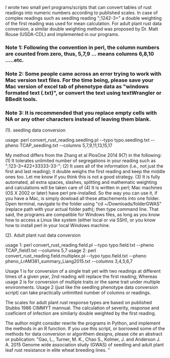 I wrote two small perl programs/scripts that can convert tables of rust readings into numeric numbers according to published scales. In case of complex readings such as seedling reading ";1242-3+" a double weighting of the first reading was used for mean calculation. For adult plant rust data conversion, a similar double weighting method was proposed by Dr. Matt Rouse (USDA-CDL) and implemented in our programs.

### Note 1: Following the convention in perl, the column numbers are counted from zero, thus, 5,7,9 ... means columns 6,8,10 .....etc.
### Note 2: Some people came across an error trying to work with Mac version text files. For the time being, please save your Mac version of excel tab of phenotype data as "windows formated text (.txt)", or convert the text using textWrangler or BBedit tools.
### Note 3: It is recommended that you replace empty cells with NA or any other characters instead of leaving them blank. 


(1). seedling data conversion 

usage: perl convert_rust_reading.seedling.pl --typo typo.seedling.txt --pheno TCAP_seedling.txt --columns 5,7,9,11,13,15,17

My method differs from the Zhang et al PlosOne 2014 9(7) in the following:
(1) It tolerates unlimited number of segregations in your reading such as ";123-3+422+33333-33-";
(2) It uses all of the information (i.e., not just the first and last reading); it double weighs the first reading and keep the middle ones too. Let me know if you think this is not a good strategy.
(3) It is fully automated, all extra spaces, slashes, splitting and mathematic weighting and calculations will be taken care of
(4) It is written in perl; Mac machines (OS X 2002 or later) have perl pre-installed.  So the way you can use it, if you have a Mac, is simply dowload all these attachements into one folder. Open terminal, navigate to  the folder using "cd ~/Downloads/folderGWAS" (replace path with your actual folder path); then type command line. That said, the programs are compatible for Windows files, as long as you know how to access a Linux like system (either local or via SSH), or you know how to install perl in your local Windows machine.

(2). Adult plant rust data conversion

usage 1: perl convert_rust_reading.field.pl --typo typo.field.txt --pheno TCAP_field1.txt --columns 5,7
usage 2: perl convert_rust_reading.field.multiplex.pl --typo typo.field.txt --pheno pheno_LrAM381_summary_Liang2015.txt  --columns 3,4,5,6,7

Usage 1 is for conversion of a single trait yet with two readings at different times of a given year, 2nd reading will replace the first reading;  Whereas usage 2 is for conversion of multiple traits or the same trait under multiple environments. Usage 2 (just like the seedling phenotype data conversion script) can take practically unlimitted number of columns or readings.

The scales for adult plant rust response types are based on published Stubbs 1986 CIMMYT mannual. The calculation of severity, response and coeficient of infection are similarly double weighted by the first reading. 

The author might consider rewrite the programs in Python, and implement the methods in an R function. If you use this script, or borrowed some of the methods for data conversion or algorithem designs, please cite an abstract or publication: "Gao, L., Turner, M. K., Chao S., Kolmer, J. and Anderson J. A. 2015 Genome wide association study (GWAS) of seedling and adult plant leaf rust resistance in elite wheat breeding lines. "

